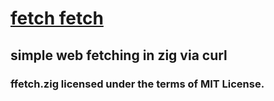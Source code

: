 # [fetch fetch](https://github.com/ferhatgec/ffetch)
## simple web fetching in zig via curl

### ffetch.zig licensed under the terms of MIT License.
